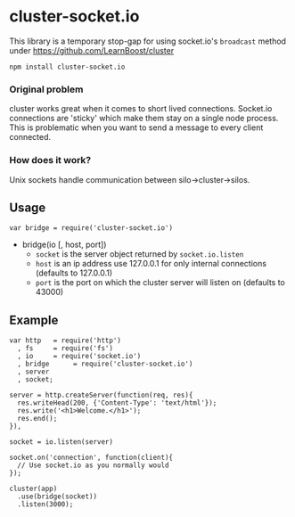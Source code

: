 # cluster-socket.io

This library is a temporary stop-gap for using socket.io's `broadcast` method under https://github.com/LearnBoost/cluster

`npm install cluster-socket.io`

### Original problem

cluster works great when it comes to short lived connections.  Socket.io connections are 'sticky' which make them stay on a single node process.  This is problematic when you want to send a message to every client connected.

### How does it work?

Unix sockets handle communication between silo->cluster->silos.


## Usage

`var bridge = require('cluster-socket.io')`

 - bridge(io [, host, port])
   - `socket` is the server object returned by  `socket.io.listen`
   - `host` is an ip address use 127.0.0.1 for only internal connections (defaults to 127.0.0.1)
   - `port` is the port on which the cluster server will listen on (defaults to 43000)


## Example

    var http   = require('http')
      , fs     = require('fs')
      , io     = require('socket.io')
      , bridge      = require('cluster-socket.io')
      , server
      , socket;

    server = http.createServer(function(req, res){
      res.writeHead(200, {'Content-Type': 'text/html'});
      res.write('<h1>Welcome.</h1>');
      res.end();
    }),

    socket = io.listen(server)

    socket.on('connection', function(client){
      // Use socket.io as you normally would
    });

    cluster(app)
      .use(bridge(socket))
      .listen(3000);
